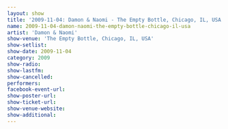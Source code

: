 ```yaml
---
layout: show
title: '2009-11-04: Damon & Naomi - The Empty Bottle, Chicago, IL, USA'
name: 2009-11-04-damon-naomi-the-empty-bottle-chicago-il-usa
artist: 'Damon & Naomi'
show-venue: 'The Empty Bottle, Chicago, IL, USA'
show-setlist: 
show-date: 2009-11-04
category: 2009
show-radio: 
show-lastfm: 
show-cancelled: 
performers: 
facebook-event-url: 
show-poster-url: 
show-ticket-url: 
show-venue-website: 
show-additional: 
---
```


